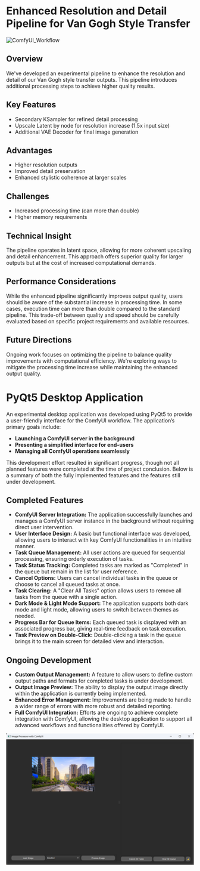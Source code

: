 # Enhanced Resolution and Detail Pipeline for Van Gogh Style Transfer

![ComfyUI_Workflow](experimentals_workflow.png)

## Overview
We've developed an experimental pipeline to enhance the resolution and detail of our Van Gogh style transfer outputs. This pipeline introduces additional processing steps to achieve higher quality results.

## Key Features
- Secondary KSampler for refined detail processing
- Upscale Latent by node for resolution increase (1.5x input size)
- Additional VAE Decoder for final image generation

## Advantages
- Higher resolution outputs
- Improved detail preservation
- Enhanced stylistic coherence at larger scales

## Challenges
- Increased processing time (can more than double)
- Higher memory requirements

## Technical Insight
The pipeline operates in latent space, allowing for more coherent upscaling and detail enhancement. This approach offers superior quality for larger outputs but at the cost of increased computational demands.

## Performance Considerations
While the enhanced pipeline significantly improves output quality, users should be aware of the substantial increase in processing time. In some cases, execution time can more than double compared to the standard pipeline. This trade-off between quality and speed should be carefully evaluated based on specific project requirements and available resources.

## Future Directions
Ongoing work focuses on optimizing the pipeline to balance quality improvements with computational efficiency. We're exploring ways to mitigate the processing time increase while maintaining the enhanced output quality.
# PyQt5 Desktop Application

An experimental desktop application was developed using PyQt5 to provide a user-friendly interface for the ComfyUI workflow. The application’s primary goals include:

- **Launching a ComfyUI server in the background**
- **Presenting a simplified interface for end-users**
- **Managing all ComfyUI operations seamlessly**

This development effort resulted in significant progress, though not all planned features were completed at the time of project conclusion. Below is a summary of both the fully implemented features and the features still under development.

## Completed Features
- **ComfyUI Server Integration:** The application successfully launches and manages a ComfyUI server instance in the background without requiring direct user intervention.
- **User Interface Design:** A basic but functional interface was developed, allowing users to interact with key ComfyUI functionalities in an intuitive manner.
- **Task Queue Management:** All user actions are queued for sequential processing, ensuring orderly execution of tasks.
- **Task Status Tracking:** Completed tasks are marked as "Completed" in the queue but remain in the list for user reference.
- **Cancel Options:** Users can cancel individual tasks in the queue or choose to cancel all queued tasks at once.
- **Task Clearing:** A "Clear All Tasks" option allows users to remove all tasks from the queue with a single action.
- **Dark Mode & Light Mode Support:** The application supports both dark mode and light mode, allowing users to switch between themes as needed.
- **Progress Bar for Queue Items:** Each queued task is displayed with an associated progress bar, giving real-time feedback on task execution.
- **Task Preview on Double-Click:** Double-clicking a task in the queue brings it to the main screen for detailed view and interaction.

## Ongoing Development
- **Custom Output Management:** A feature to allow users to define custom output paths and formats for completed tasks is under development.
- **Output Image Preview:** The ability to display the output image directly within the application is currently being implemented.
- **Enhanced Error Management:** Improvements are being made to handle a wider range of errors with more robust and detailed reporting.
- **Full ComfyUI Integration:** Efforts are ongoing to achieve complete integration with ComfyUI, allowing the desktop application to support all advanced workflows and functionalities offered by ComfyUI.



![Application Screenshot](./images/app_screen.png)
